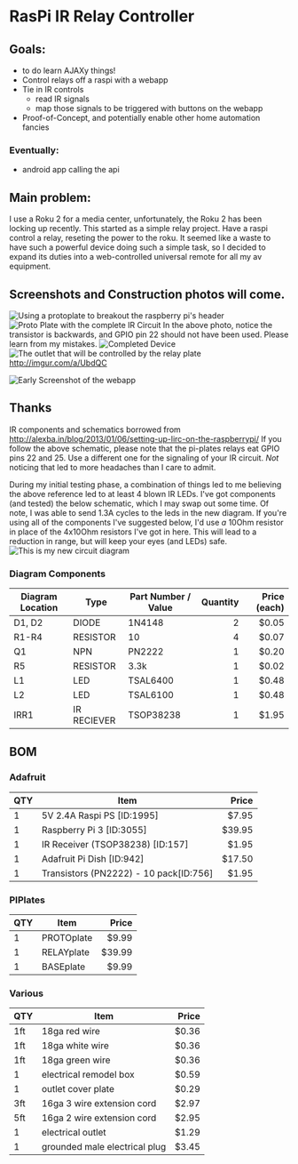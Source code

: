 # RasPi IR Relay Controller

## Goals:
* to do learn AJAXy things!
* Control relays off a raspi with a webapp
* Tie in IR controls
  * read IR signals
  * map those signals to be triggered with buttons on the webapp
* Proof-of-Concept, and potentially enable other home automation fancies

### Eventually:
* android app calling the api

## Main problem:
I use a Roku 2 for a media center, unfortunately, the Roku 2 has been locking up recently.
This started as a simple relay project. Have a raspi control a relay, reseting the power to the roku.
It seemed like a waste to have such a powerful device doing such a simple task, so I decided to
expand its duties into a web-controlled universal remote for all my av equipment.

## Screenshots and Construction photos will come.
![Using a protoplate to breakout the raspberry pi's header](http://i.imgur.com/o1Sqi7B.jpg)
![Proto Plate with the complete IR Circuit](http://i.imgur.com/sMnoEb9.jpg)
In the above photo, notice the transistor is backwards, and GPIO pin 22 should not have been used. Please learn from my mistakes.
![Completed Device](http://i.imgur.com/Pcskmng.jpg)
![The outlet that will be controlled by the relay plate](http://i.imgur.com/zjCbX7E.jpg)
http://imgur.com/a/UbdQC

![Early Screenshot of the webapp](http://i.imgur.com/DlooULl.png)

## Thanks
IR components and schematics borrowed from http://alexba.in/blog/2013/01/06/setting-up-lirc-on-the-raspberrypi/
If you follow the above schematic, please note that the pi-plates relays eat GPIO pins 22 and 25. Use a different one for the signaling of your IR circuit. *Not* noticing that led to more headaches than I care to admit.

During my initial testing phase, a combination of things led to me believing the above reference led to at least 4 blown IR LEDs. I've got components (and tested) the below schematic, which I may swap out some time. Of note, I was able to send 1.3A cycles to the leds in the new diagram. If you're using all of the components I've suggested below, I'd use *a* 10Ohm resistor in place of the 4x10Ohm resistors I've got in here. This will lead to a reduction in range, but will keep your eyes (and LEDs) safe.
![This is my new circuit diagram](http://i.imgur.com/nNh1x7l.png)
### Diagram Components
| Diagram Location | Type | Part Number / Value | Quantity | Price (each) |
| ---------------- | ---- | ------------------- | --------:| ------------:|
| D1, D2 | DIODE | 1N4148 | 2 | $0.05 |
| R1-R4 | RESISTOR | 10 | 4 | $0.07 |
| Q1 | NPN | PN2222 | 1 | $0.20 |
| R5 | RESISTOR | 3.3k | 1 | $0.02 |
| L1 | LED | TSAL6400 | 1 | $0.48 |
| L2 | LED | TSAL6100 | 1 | $0.48 |
| IRR1 | IR RECIEVER | TSOP38238 | 1 | $1.95 |

## BOM
### Adafruit
| QTY | Item                                                  | Price  |
| --- | ----------------------------------------------------- | ------:|
| 1   | 5V 2.4A Raspi PS [ID:1995]                            |  $7.95 |
| 1   | Raspberry Pi 3 [ID:3055]                              | $39.95 |
| 1   | IR Receiver (TSOP38238) [ID:157]                      |  $1.95 |
| 1   | Adafruit Pi Dish [ID:942]                             | $17.50 |
| 1   | Transistors (PN2222) - 10 pack[ID:756]                |  $1.95 |

### PIPlates
| QTY | Item                                                  | Price  |
| --- | ----------------------------------------------------- | ------:|
| 1   | PROTOplate                                            |  $9.99 |
| 1   | RELAYplate                                            | $39.99 |
| 1   | BASEplate                                             |  $9.99 |

### Various
| QTY | Item | Price |
| --- | --- | ---:|
| 1ft | 18ga red wire | $0.36 |
| 1ft | 18ga white wire | $0.36 |
| 1ft | 18ga green wire | $0.36 |
| 1 | electrical remodel box | $0.59 |
| 1 | outlet cover plate | $0.29 |
| 3ft | 16ga 3 wire extension cord | $2.97 |
| 5ft | 16ga 2 wire extension cord | $2.95 |
| 1 | electrical outlet | $1.29 |
| 1 | grounded male electrical plug | $3.45 |
